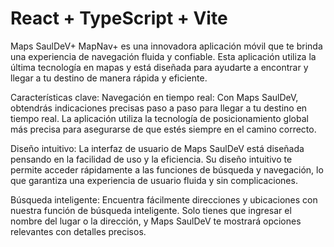 # React + TypeScript + Vite

Maps SaulDeV+
MapNav+ es una innovadora aplicación móvil que te brinda una experiencia de navegación fluida y confiable. Esta aplicación utiliza la última tecnología en mapas y está diseñada para ayudarte a encontrar y llegar a tu destino de manera rápida y eficiente.

Características clave:
Navegación en tiempo real: Con Maps SaulDeV, obtendrás indicaciones precisas paso a paso para llegar a tu destino en tiempo real. La aplicación utiliza la tecnología de posicionamiento global más precisa para asegurarse de que estés siempre en el camino correcto.

Diseño intuitivo: La interfaz de usuario de Maps SaulDeV está diseñada pensando en la facilidad de uso y la eficiencia. Su diseño intuitivo te permite acceder rápidamente a las funciones de búsqueda y navegación, lo que garantiza una experiencia de usuario fluida y sin complicaciones.

Búsqueda inteligente: Encuentra fácilmente direcciones y ubicaciones con nuestra función de búsqueda inteligente. Solo tienes que ingresar el nombre del lugar o la dirección, y Maps SaulDeV te mostrará opciones relevantes con detalles precisos.
